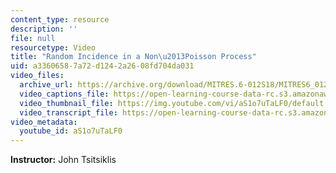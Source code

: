 ```yaml
---
content_type: resource
description: ''
file: null
resourcetype: Video
title: "Random Incidence in a Non\u2013Poisson Process"
uid: a3360658-7a72-d124-2a26-08fd704da031
video_files:
  archive_url: https://archive.org/download/MITRES.6-012S18/MITRES6_012S18_L23-08_300k.mp4
  video_captions_file: https://open-learning-course-data-rc.s3.amazonaws.com/res-6-012-introduction-to-probability-spring-2018/d53e6ebeb216513fa82c685017d0dd1b_aS1o7uTaLF0.vtt
  video_thumbnail_file: https://img.youtube.com/vi/aS1o7uTaLF0/default.jpg
  video_transcript_file: https://open-learning-course-data-rc.s3.amazonaws.com/res-6-012-introduction-to-probability-spring-2018/4181708b8aa37acfa98ebaaca6fd968c_aS1o7uTaLF0.pdf
video_metadata:
  youtube_id: aS1o7uTaLF0
---
```


**Instructor:** John Tsitsiklis